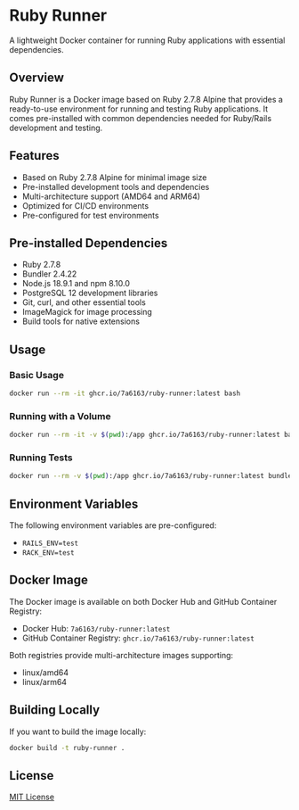 # Ruby Runner

A lightweight Docker container for running Ruby applications with essential dependencies.

## Overview

Ruby Runner is a Docker image based on Ruby 2.7.8 Alpine that provides a ready-to-use environment for running and testing Ruby applications. It comes pre-installed with common dependencies needed for Ruby/Rails development and testing.

## Features

- Based on Ruby 2.7.8 Alpine for minimal image size
- Pre-installed development tools and dependencies
- Multi-architecture support (AMD64 and ARM64)
- Optimized for CI/CD environments
- Pre-configured for test environments

## Pre-installed Dependencies

- Ruby 2.7.8
- Bundler 2.4.22
- Node.js 18.9.1 and npm 8.10.0
- PostgreSQL 12 development libraries
- Git, curl, and other essential tools
- ImageMagick for image processing
- Build tools for native extensions

## Usage

### Basic Usage

```bash
docker run --rm -it ghcr.io/7a6163/ruby-runner:latest bash
```

### Running with a Volume

```bash
docker run --rm -it -v $(pwd):/app ghcr.io/7a6163/ruby-runner:latest bash
```

### Running Tests

```bash
docker run --rm -v $(pwd):/app ghcr.io/7a6163/ruby-runner:latest bundle exec rspec
```

## Environment Variables

The following environment variables are pre-configured:

- `RAILS_ENV=test`
- `RACK_ENV=test`

## Docker Image

The Docker image is available on both Docker Hub and GitHub Container Registry:

- Docker Hub: `7a6163/ruby-runner:latest`
- GitHub Container Registry: `ghcr.io/7a6163/ruby-runner:latest`

Both registries provide multi-architecture images supporting:
- linux/amd64
- linux/arm64

## Building Locally

If you want to build the image locally:

```bash
docker build -t ruby-runner .
```

## License

[MIT License](LICENSE)
